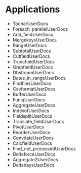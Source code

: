 # Applications #

  * TocharUserDocs
  * Foreach\_parallelUserDocs
  * Add\_fieldUserDocs
  * MergekeysUserDocs
  * RangeUserDocs
  * SubtotalUserDocs
  * CutfieldUserDocs
  * TruncfieldUserDocs
  * GrepfieldUserDocs
  * DbstreamUserDocs
  * Dates\_in\_rangeUserDocs
  * FindfilesUserDocs
  * CsvformatUserDocs
  * BufferUserDocs
  * FuniqUserDocs
  * AggregateUserDocs
  * IndexofUserDocs
  * FieldsplitUserDocs
  * Translate\_fieldUserDocs
  * PivotUserDocs
  * ReorderUserDocs
  * ConvdateUserDocs
  * CalcfieldUserDocs
  * Find\_not\_processedUserDocs
  * DeltaforceUserDocs
  * Aggregate2UserDocs
  * DeltadaysUserDocs